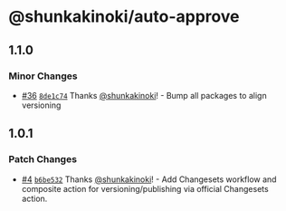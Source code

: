 # @shunkakinoki/auto-approve

## 1.1.0

### Minor Changes

- [#36](https://github.com/shunkakinoki/actions/pull/36) [`8de1c74`](https://github.com/shunkakinoki/actions/commit/8de1c7474267590aa2262d1a644b81bc09da839a) Thanks [@shunkakinoki](https://github.com/shunkakinoki)! - Bump all packages to align versioning

## 1.0.1

### Patch Changes

- [#4](https://github.com/shunkakinoki/actions/pull/4) [`b6be532`](https://github.com/shunkakinoki/actions/commit/b6be532e85abbcd72739684c8dc6cbb19f98b196) Thanks [@shunkakinoki](https://github.com/shunkakinoki)! - Add Changesets workflow and composite action for versioning/publishing via official Changesets action.
